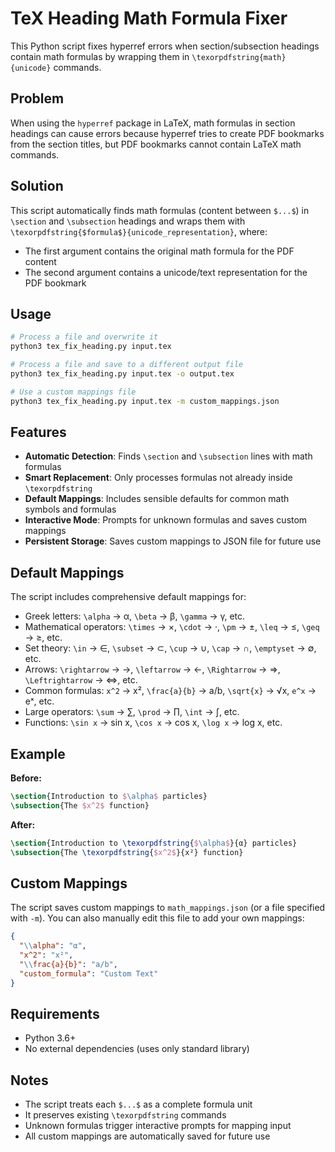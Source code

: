 # TeX Heading Math Formula Fixer

This Python script fixes hyperref errors when section/subsection headings contain math formulas by wrapping them in `\texorpdfstring{math}{unicode}` commands.

## Problem

When using the `hyperref` package in LaTeX, math formulas in section headings can cause errors because hyperref tries to create PDF bookmarks from the section titles, but PDF bookmarks cannot contain LaTeX math commands.

## Solution

This script automatically finds math formulas (content between `$...$`) in `\section` and `\subsection` headings and wraps them with `\texorpdfstring{$formula$}{unicode_representation}`, where:
- The first argument contains the original math formula for the PDF content
- The second argument contains a unicode/text representation for the PDF bookmark

## Usage

```bash
# Process a file and overwrite it
python3 tex_fix_heading.py input.tex

# Process a file and save to a different output file
python3 tex_fix_heading.py input.tex -o output.tex

# Use a custom mappings file
python3 tex_fix_heading.py input.tex -m custom_mappings.json
```

## Features

- **Automatic Detection**: Finds `\section` and `\subsection` lines with math formulas
- **Smart Replacement**: Only processes formulas not already inside `\texorpdfstring`
- **Default Mappings**: Includes sensible defaults for common math symbols and formulas
- **Interactive Mode**: Prompts for unknown formulas and saves custom mappings
- **Persistent Storage**: Saves custom mappings to JSON file for future use

## Default Mappings

The script includes comprehensive default mappings for:
- Greek letters: `\alpha` → α, `\beta` → β, `\gamma` → γ, etc.
- Mathematical operators: `\times` → ×, `\cdot` → ·, `\pm` → ±, `\leq` → ≤, `\geq` → ≥, etc.
- Set theory: `\in` → ∈, `\subset` → ⊂, `\cup` → ∪, `\cap` → ∩, `\emptyset` → ∅, etc.
- Arrows: `\rightarrow` → →, `\leftarrow` → ←, `\Rightarrow` → ⇒, `\Leftrightarrow` → ⇔, etc.
- Common formulas: `x^2` → x², `\frac{a}{b}` → a/b, `\sqrt{x}` → √x, `e^x` → eˣ, etc.
- Large operators: `\sum` → ∑, `\prod` → ∏, `\int` → ∫, etc.
- Functions: `\sin x` → sin x, `\cos x` → cos x, `\log x` → log x, etc.

## Example

**Before:**
```latex
\section{Introduction to $\alpha$ particles}
\subsection{The $x^2$ function}
```

**After:**
```latex
\section{Introduction to \texorpdfstring{$\alpha$}{α} particles}
\subsection{The \texorpdfstring{$x^2$}{x²} function}
```

## Custom Mappings

The script saves custom mappings to `math_mappings.json` (or a file specified with `-m`). You can also manually edit this file to add your own mappings:

```json
{
  "\\alpha": "α",
  "x^2": "x²",
  "\\frac{a}{b}": "a/b",
  "custom_formula": "Custom Text"
}
```

## Requirements

- Python 3.6+
- No external dependencies (uses only standard library)

## Notes

- The script treats each `$...$` as a complete formula unit
- It preserves existing `\texorpdfstring` commands
- Unknown formulas trigger interactive prompts for mapping input
- All custom mappings are automatically saved for future use
